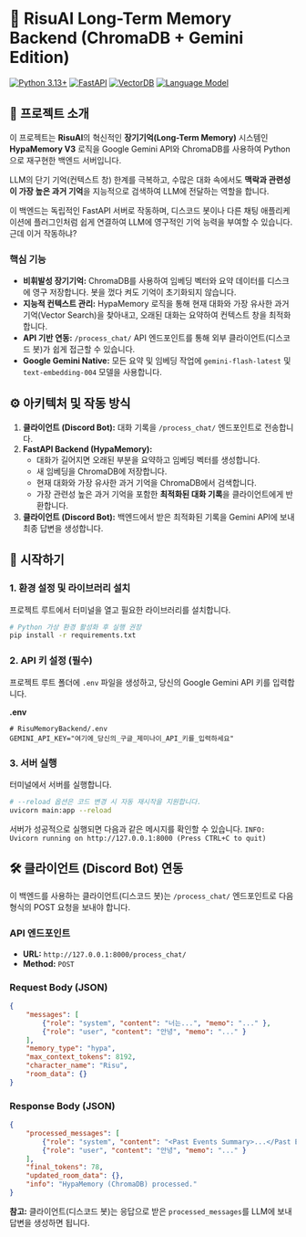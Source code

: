 
# 🧠 RisuAI Long-Term Memory Backend (ChromaDB + Gemini Edition)

[![Python 3.13+](https://img.shields.io/badge/Python-3.13+-blue.svg)](https://www.python.org/downloads/)
[![FastAPI](https://img.shields.io/badge/Framework-FastAPI-009688.svg)](https://fastapi.tiangolo.com/)
[![VectorDB](https://img.shields.io/badge/Vector%20DB-ChromaDB-3377FF)](https://www.trychroma.com/)
[![Language Model](https://img.shields.io/badge/LLM-Google%20Gemini-4285F4)](https://ai.google.dev/gemini-api)

## 🌟 프로젝트 소개

이 프로젝트는 **RisuAI**의 혁신적인 **장기기억(Long-Term Memory)** 시스템인 **HypaMemory V3** 로직을 Google Gemini API와 ChromaDB를 사용하여 Python으로 재구현한 백엔드 서버입니다.

LLM의 단기 기억(컨텍스트 창) 한계를 극복하고, 수많은 대화 속에서도 **맥락과 관련성이 가장 높은 과거 기억**을 지능적으로 검색하여 LLM에 전달하는 역할을 합니다.

이 백엔드는 독립적인 FastAPI 서버로 작동하며, 디스코드 봇이나 다른 채팅 애플리케이션에 플러그인처럼 쉽게 연결하여 LLM에 영구적인 기억 능력을 부여할 수 있습니다.
근데 이거 작동하냐?

### 핵심 기능

*   **비휘발성 장기기억:** ChromaDB를 사용하여 임베딩 벡터와 요약 데이터를 디스크에 영구 저장합니다. 봇을 껐다 켜도 기억이 초기화되지 않습니다.
*   **지능적 컨텍스트 관리:** HypaMemory 로직을 통해 현재 대화와 가장 유사한 과거 기억(Vector Search)을 찾아내고, 오래된 대화는 요약하여 컨텍스트 창을 최적화합니다.
*   **API 기반 연동:** `/process_chat/` API 엔드포인트를 통해 외부 클라이언트(디스코드 봇)가 쉽게 접근할 수 있습니다.
*   **Google Gemini Native:** 모든 요약 및 임베딩 작업에 `gemini-flash-latest` 및 `text-embedding-004` 모델을 사용합니다.

## ⚙️ 아키텍처 및 작동 방식

1.  **클라이언트 (Discord Bot):** 대화 기록을 `/process_chat/` 엔드포인트로 전송합니다.
2.  **FastAPI Backend (HypaMemory):**
    *   대화가 길어지면 오래된 부분을 요약하고 임베딩 벡터를 생성합니다.
    *   새 임베딩을 ChromaDB에 저장합니다.
    *   현재 대화와 가장 유사한 과거 기억을 ChromaDB에서 검색합니다.
    *   가장 관련성 높은 과거 기억을 포함한 **최적화된 대화 기록**을 클라이언트에게 반환합니다.
3.  **클라이언트 (Discord Bot):** 백엔드에서 받은 최적화된 기록을 Gemini API에 보내 최종 답변을 생성합니다.

## 🚀 시작하기

### 1. 환경 설정 및 라이브러리 설치

프로젝트 루트에서 터미널을 열고 필요한 라이브러리를 설치합니다.

```bash
# Python 가상 환경 활성화 후 실행 권장
pip install -r requirements.txt
```

### 2. API 키 설정 (필수)

프로젝트 루트 폴더에 `.env` 파일을 생성하고, 당신의 Google Gemini API 키를 입력합니다.

**.env**
```
# RisuMemoryBackend/.env
GEMINI_API_KEY="여기에_당신의_구글_제미나이_API_키를_입력하세요"
```

### 3. 서버 실행

터미널에서 서버를 실행합니다.

```bash
# --reload 옵션은 코드 변경 시 자동 재시작을 지원합니다.
uvicorn main:app --reload
```

서버가 성공적으로 실행되면 다음과 같은 메시지를 확인할 수 있습니다.
`INFO:     Uvicorn running on http://127.0.0.1:8000 (Press CTRL+C to quit)`

## 🛠️ 클라이언트 (Discord Bot) 연동

이 백엔드를 사용하는 클라이언트(디스코드 봇)는 `/process_chat/` 엔드포인트로 다음 형식의 POST 요청을 보내야 합니다.

### API 엔드포인트

*   **URL:** `http://127.0.0.1:8000/process_chat/`
*   **Method:** `POST`

### Request Body (JSON)

```json
{
    "messages": [
        {"role": "system", "content": "너는...", "memo": "..." },
        {"role": "user", "content": "안녕", "memo": "..." }
    ],
    "memory_type": "hypa",
    "max_context_tokens": 8192,
    "character_name": "Risu",
    "room_data": {}
}
```

### Response Body (JSON)

```json
{
    "processed_messages": [
        {"role": "system", "content": "<Past Events Summary>...</Past Events Summary>", "memo": "hypaMemory"},
        {"role": "user", "content": "안녕", "memo": "..." }
    ],
    "final_tokens": 78,
    "updated_room_data": {},
    "info": "HypaMemory (ChromaDB) processed."
}
```
**참고:** 클라이언트(디스코드 봇)는 응답으로 받은 `processed_messages`를 LLM에 보내 답변을 생성하면 됩니다.
